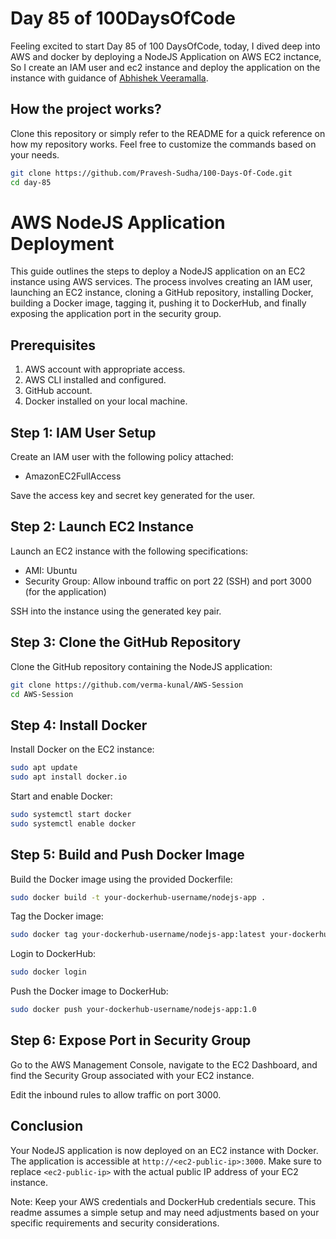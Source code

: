 # Day 85 of 100DaysOfCode

Feeling excited to start Day 85 of 100 DaysOfCode, today, I dived deep into AWS and docker by  deploying a NodeJS Application on AWS EC2 inctance, So I create an IAM user and ec2 instance and deploy the application on the instance with guidance of [Abhishek Veeramalla](https://youtu.be/NLmF64KdLN0?si=ZbHuMuTQPze8tMiK).

## How the project works?

Clone this repository or simply refer to the README for a quick reference on how my repository works. Feel free to customize the commands based on your needs.

```bash
git clone https://github.com/Pravesh-Sudha/100-Days-Of-Code.git
cd day-85
```

# AWS NodeJS Application Deployment

This guide outlines the steps to deploy a NodeJS application on an EC2 instance using AWS services. The process involves creating an IAM user, launching an EC2 instance, cloning a GitHub repository, installing Docker, building a Docker image, tagging it, pushing it to DockerHub, and finally exposing the application port in the security group.

## Prerequisites
1. AWS account with appropriate access.
2. AWS CLI installed and configured.
3. GitHub account.
4. Docker installed on your local machine.

## Step 1: IAM User Setup

Create an IAM user with the following policy attached:
- AmazonEC2FullAccess

Save the access key and secret key generated for the user.

## Step 2: Launch EC2 Instance

Launch an EC2 instance with the following specifications:
- AMI: Ubuntu
- Security Group: Allow inbound traffic on port 22 (SSH) and port 3000 (for the application)

SSH into the instance using the generated key pair.

## Step 3: Clone the GitHub Repository

Clone the GitHub repository containing the NodeJS application:
```bash
git clone https://github.com/verma-kunal/AWS-Session
cd AWS-Session
```

## Step 4: Install Docker

Install Docker on the EC2 instance:
```bash
sudo apt update
sudo apt install docker.io
```

Start and enable Docker:
```bash
sudo systemctl start docker
sudo systemctl enable docker
```

## Step 5: Build and Push Docker Image

Build the Docker image using the provided Dockerfile:
```bash
sudo docker build -t your-dockerhub-username/nodejs-app .
```

Tag the Docker image:
```bash
sudo docker tag your-dockerhub-username/nodejs-app:latest your-dockerhub-username/nodejs-app:1.0
```

Login to DockerHub:
```bash
sudo docker login
```

Push the Docker image to DockerHub:
```bash
sudo docker push your-dockerhub-username/nodejs-app:1.0
```

## Step 6: Expose Port in Security Group

Go to the AWS Management Console, navigate to the EC2 Dashboard, and find the Security Group associated with your EC2 instance.

Edit the inbound rules to allow traffic on port 3000.

## Conclusion

Your NodeJS application is now deployed on an EC2 instance with Docker. The application is accessible at `http://<ec2-public-ip>:3000`. Make sure to replace `<ec2-public-ip>` with the actual public IP address of your EC2 instance.

Note: Keep your AWS credentials and DockerHub credentials secure. This readme assumes a simple setup and may need adjustments based on your specific requirements and security considerations.